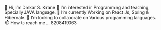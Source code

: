 👋 Hi, I’m Omkar S. Kirane
👀 I’m interested in Programming and teaching, Specially JAVA language.
🌱 I’m currently Working on React Js, Spring & Hibernate.
💞️ I’m looking to collaborate on Various programming languages.
📫 How to reach me ... 8208419063

<!---
Omkar-S-Kirane/Omkar-S-Kirane is a ✨ special ✨ repository because its `README.md` (this file) appears on your GitHub profile.
You can click the Preview link to take a look at your changes.
--->
